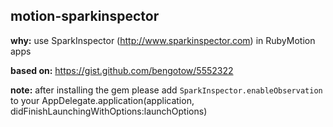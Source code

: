 ## motion-sparkinspector

**why:** use SparkInspector (http://www.sparkinspector.com) in RubyMotion apps

**based on:** https://gist.github.com/bengotow/5552322

**note:** after installing the gem please add `SparkInspector.enableObservation` to your AppDelegate.application(application, didFinishLaunchingWithOptions:launchOptions)